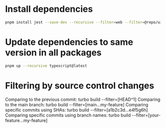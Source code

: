 # Install dependencies

```bash
pnpm install jest --save-dev --recursive --filter=web --filter=@repo/ui --filter=@repo/web
```

# Update dependencies to same version in all packages

```bash
pnpm up --recursive typescript@latest
```

# Filtering by source control changes

Comparing to the previous commit: turbo build --filter=[HEAD^1]
Comparing to the main branch: turbo build --filter=[main...my-feature]
Comparing specific commits using SHAs: turbo build --filter=[a1b2c3d...e4f5g6h]
Comparing specific commits using branch names: turbo build --filter=[your-feature...my-feature]
